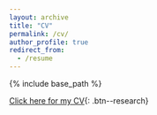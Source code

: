 ```yaml
---
layout: archive
title: "CV"
permalink: /cv/
author_profile: true
redirect_from:
  - /resume
---
```


{% include base_path %}

[Click here for my CV](/files/CV_Mustafa_Kaba.pdf){: .btn--research}